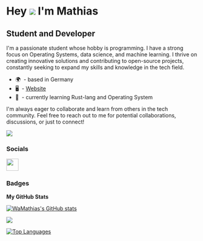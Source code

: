 Hey ![](https://user-images.githubusercontent.com/18350557/176309783-0785949b-9127-417c-8b55-ab5a4333674e.gif) I'm Mathias
===============================================================================================================================

Student and Developer
---------------------

I'm a passionate student whose hobby is programming. I have a strong focus on Operating Systems, data science, and machine learning. I thrive on creating innovative solutions and contributing to open-source projects, constantly seeking to expand my skills and knowledge in the tech field.

* 🌍  - based in Germany
* 🖥️  - [Website](http://WaMathias.github.com)
* 🧠  - currently learning Rust-lang and Operating System

I'm always eager to collaborate and learn from others in the tech community. Feel free to reach out to me for potential collaborations, discussions, or just to connect!

<a href="https://www.github.com/WaMathias" target="_blank" rel="noreferrer"><img
src="https://img.shields.io/github/followers/WaMathias?logo=github&style=for-the-badge&color=ffffff&labelColor=000000" /></a>

### Socials

<p align="left"> <a href="https://www.github.com/WaMathias" target="_blank" rel="noreferrer"> <picture> <source media="(prefers-color-scheme: dark)" srcset="https://raw.githubusercontent.com/danielcranney/readme-generator/main/public/icons/socials/github-dark.svg" /> <source media="(prefers-color-scheme: light)" srcset="https://raw.githubusercontent.com/danielcranney/readme-generator/main/public/icons/socials/github.svg" /> <img src="https://raw.githubusercontent.com/danielcranney/readme-generator/main/public/icons/socials/github.svg" width="32" height="32" /> </picture> </a></p>

### Badges

<b>My GitHub Stats</b>

<a href="http://www.github.com/WaMathias"><img src="https://github-readme-stats.vercel.app/api?username=WaMathias&show_icons=true&hide=&count_private=true&title_color=ef4444&text_color=ffffff&icon_color=ffffff&bg_color=000000&hide_border=true&show_icons=true" alt="WaMathias's GitHub stats" /></a>

<a href="http://www.github.com/WaMathias"><img src="https://github-readme-streak-stats.herokuapp.com/?user=WaMathias&stroke=ffffff&background=000000&ring=ef4444&fire=ef4444&currStreakNum=ffffff&currStreakLabel=ef4444&sideNums=ffffff&sideLabels=ffffff&dates=ffffff&hide_border=true" /></a>

<a href="https://github.com/WaMathias" align="left"><img src="https://github-readme-stats.vercel.app/api/top-langs/?username=WaMathias&langs_count=10&title_color=ef4444&text_color=ffffff&icon_color=ffffff&bg_color=000000&hide_border=true&locale=en&custom_title=Top%20%Languages" alt="Top Languages" /></a>
